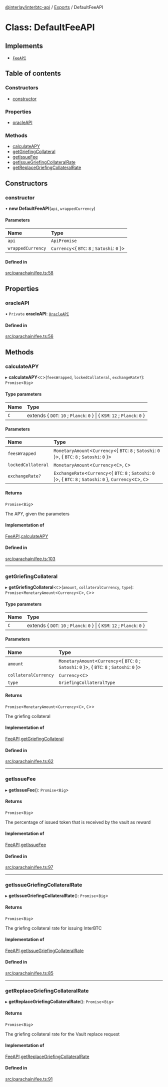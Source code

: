 [@interlay/interbtc-api](/README.md) / [Exports](/modules.md) / DefaultFeeAPI

# Class: DefaultFeeAPI

## Implements

- [`FeeAPI`](/interfaces/FeeAPI.md)

## Table of contents

### Constructors

- [constructor](/classes/DefaultFeeAPI.md#constructor)

### Properties

- [oracleAPI](/classes/DefaultFeeAPI.md#oracleapi)

### Methods

- [calculateAPY](/classes/DefaultFeeAPI.md#calculateapy)
- [getGriefingCollateral](/classes/DefaultFeeAPI.md#getgriefingcollateral)
- [getIssueFee](/classes/DefaultFeeAPI.md#getissuefee)
- [getIssueGriefingCollateralRate](/classes/DefaultFeeAPI.md#getissuegriefingcollateralrate)
- [getReplaceGriefingCollateralRate](/classes/DefaultFeeAPI.md#getreplacegriefingcollateralrate)

## Constructors

### <a id="constructor" name="constructor"></a> constructor

• **new DefaultFeeAPI**(`api`, `wrappedCurrency`)

#### Parameters

| Name | Type |
| :------ | :------ |
| `api` | `ApiPromise` |
| `wrappedCurrency` | `Currency`<{ `BTC`: ``8`` ; `Satoshi`: ``0``  }\> |

#### Defined in

[src/parachain/fee.ts:58](https://github.com/interlay/interbtc-api/blob/cc6b72b/src/parachain/fee.ts#L58)

## Properties

### <a id="oracleapi" name="oracleapi"></a> oracleAPI

• `Private` **oracleAPI**: [`OracleAPI`](/interfaces/OracleAPI.md)

#### Defined in

[src/parachain/fee.ts:56](https://github.com/interlay/interbtc-api/blob/cc6b72b/src/parachain/fee.ts#L56)

## Methods

### <a id="calculateapy" name="calculateapy"></a> calculateAPY

▸ **calculateAPY**<`C`\>(`feesWrapped`, `lockedCollateral`, `exchangeRate?`): `Promise`<`Big`\>

#### Type parameters

| Name | Type |
| :------ | :------ |
| `C` | extends { `DOT`: ``10`` ; `Planck`: ``0``  } \| { `KSM`: ``12`` ; `Planck`: ``0``  } |

#### Parameters

| Name | Type |
| :------ | :------ |
| `feesWrapped` | `MonetaryAmount`<`Currency`<{ `BTC`: ``8`` ; `Satoshi`: ``0``  }\>, { `BTC`: ``8`` ; `Satoshi`: ``0``  }\> |
| `lockedCollateral` | `MonetaryAmount`<`Currency`<`C`\>, `C`\> |
| `exchangeRate?` | `ExchangeRate`<`Currency`<{ `BTC`: ``8`` ; `Satoshi`: ``0``  }\>, { `BTC`: ``8`` ; `Satoshi`: ``0``  }, `Currency`<`C`\>, `C`\> |

#### Returns

`Promise`<`Big`\>

The APY, given the parameters

#### Implementation of

[FeeAPI](/interfaces/FeeAPI.md).[calculateAPY](/interfaces/FeeAPI.md#calculateapy)

#### Defined in

[src/parachain/fee.ts:103](https://github.com/interlay/interbtc-api/blob/cc6b72b/src/parachain/fee.ts#L103)

___

### <a id="getgriefingcollateral" name="getgriefingcollateral"></a> getGriefingCollateral

▸ **getGriefingCollateral**<`C`\>(`amount`, `collateralCurrency`, `type`): `Promise`<`MonetaryAmount`<`Currency`<`C`\>, `C`\>\>

#### Type parameters

| Name | Type |
| :------ | :------ |
| `C` | extends { `DOT`: ``10`` ; `Planck`: ``0``  } \| { `KSM`: ``12`` ; `Planck`: ``0``  } |

#### Parameters

| Name | Type |
| :------ | :------ |
| `amount` | `MonetaryAmount`<`Currency`<{ `BTC`: ``8`` ; `Satoshi`: ``0``  }\>, { `BTC`: ``8`` ; `Satoshi`: ``0``  }\> |
| `collateralCurrency` | `Currency`<`C`\> |
| `type` | `GriefingCollateralType` |

#### Returns

`Promise`<`MonetaryAmount`<`Currency`<`C`\>, `C`\>\>

The griefing collateral

#### Implementation of

[FeeAPI](/interfaces/FeeAPI.md).[getGriefingCollateral](/interfaces/FeeAPI.md#getgriefingcollateral)

#### Defined in

[src/parachain/fee.ts:62](https://github.com/interlay/interbtc-api/blob/cc6b72b/src/parachain/fee.ts#L62)

___

### <a id="getissuefee" name="getissuefee"></a> getIssueFee

▸ **getIssueFee**(): `Promise`<`Big`\>

#### Returns

`Promise`<`Big`\>

The percentage of issued token that is received by the vault as reward

#### Implementation of

[FeeAPI](/interfaces/FeeAPI.md).[getIssueFee](/interfaces/FeeAPI.md#getissuefee)

#### Defined in

[src/parachain/fee.ts:97](https://github.com/interlay/interbtc-api/blob/cc6b72b/src/parachain/fee.ts#L97)

___

### <a id="getissuegriefingcollateralrate" name="getissuegriefingcollateralrate"></a> getIssueGriefingCollateralRate

▸ **getIssueGriefingCollateralRate**(): `Promise`<`Big`\>

#### Returns

`Promise`<`Big`\>

The griefing collateral rate for issuing InterBTC

#### Implementation of

[FeeAPI](/interfaces/FeeAPI.md).[getIssueGriefingCollateralRate](/interfaces/FeeAPI.md#getissuegriefingcollateralrate)

#### Defined in

[src/parachain/fee.ts:85](https://github.com/interlay/interbtc-api/blob/cc6b72b/src/parachain/fee.ts#L85)

___

### <a id="getreplacegriefingcollateralrate" name="getreplacegriefingcollateralrate"></a> getReplaceGriefingCollateralRate

▸ **getReplaceGriefingCollateralRate**(): `Promise`<`Big`\>

#### Returns

`Promise`<`Big`\>

The griefing collateral rate for the Vault replace request

#### Implementation of

[FeeAPI](/interfaces/FeeAPI.md).[getReplaceGriefingCollateralRate](/interfaces/FeeAPI.md#getreplacegriefingcollateralrate)

#### Defined in

[src/parachain/fee.ts:91](https://github.com/interlay/interbtc-api/blob/cc6b72b/src/parachain/fee.ts#L91)
